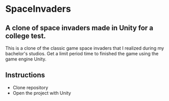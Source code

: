 # SpaceInvaders

## A clone of space invaders made in Unity for a college test.

This is a clone of the classic game space invaders that I realized during my bachelor's studios. Get a limit period time to finished the game using the game engine Unity.

## Instructions
+ Clone repository
+ Open the project with Unity
